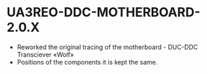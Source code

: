 # UA3REO-DDC-MOTHERBOARD-2.0.X
- Reworked the original tracing of the motherboard - DUC-DDC Transciever «Wolf»
- Positions of the components it is kept the same.
